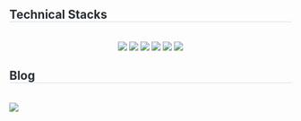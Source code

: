 <div>
    <h2 style="border-bottom: 1px solid #d8dee4; color: #282d33;">Technical Stacks</h2> <br> 
    <div style="margin: 0 auto; text-align: center;">
        <img src="https://img.shields.io/badge/Java-%23ED8B00.svg?logo=openjdk&logoColor=white&style=for-the-badge">
        <img src="https://img.shields.io/badge/Spring%20Boot-6DB33F?logo=springboot&logoColor=fff&style=for-the-badge">
          <img src="https://img.shields.io/badge/Javascript-F7DF1E?style=for-the-badge&logo=Javascript&logoColor=white">
          <img src="https://img.shields.io/badge/React-61DAFB?style=for-the-badge&logo=React&logoColor=white">
          <img src="https://img.shields.io/badge/MariaDB-003545?style=for-the-badge&logo=MariaDB&logoColor=white">
          <img src="https://img.shields.io/badge/Linux-FCC624?style=for-the-badge&logo=Linux&logoColor=white">
          </div>
    </div>
    <div>
    <h2 style="border-bottom: 1px solid #d8dee4; color: #282d33;">Blog</h2> <br> 
    <div> <a href=https://c-lime.tistory.com> <img src="https://img.shields.io/badge/Tistory-000000?style=for-the-badge&logo=Tistory&logoColor=white&link=c-lime.tistory.com"> </a>
          </div>  <br> 
    <div align= "center">  </div> 
    </div>
<!--     <div> 
    <h2 style="border-bottom: 1px solid #d8dee4; color: #282d33;">Stats </h2> <div"> <img src="https://github-readme-stats.vercel.app/api?username=wl39&bg_color=000000,00000000&title_color=000000&text_color=000000"
         /> <img src="https://github-readme-stats.vercel.app/api/top-langs/?username=wl39&layout=compact&bg_color=000000,00000000&title_color=000000&text_color=000000"
           /> </div> 
    </div> -->
    
